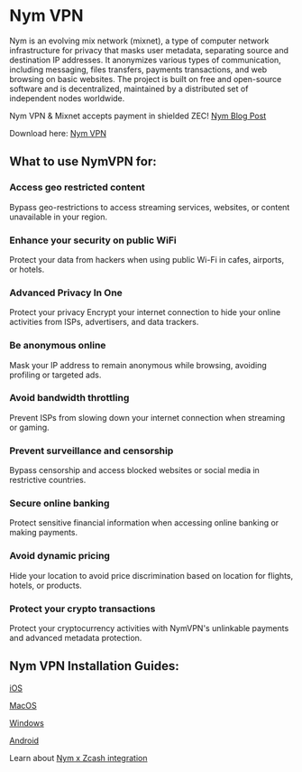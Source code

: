# Nym VPN 

Nym is an evolving mix network (mixnet), a type of computer network infrastructure for privacy that masks user metadata, separating source and destination IP addresses. It anonymizes various types of communication, including messaging, files transfers, payments transactions, and web browsing on basic websites. The project is built on free and open-source software and is decentralized, maintained by a distributed set of independent nodes worldwide.

Nym VPN & Mixnet accepts payment in shielded ZEC! [Nym Blog Post](https://nym.com/blog/nymvpn-with-zcash)

Download here: [Nym VPN](https://nym.com)

## What to use NymVPN for:

### Access geo restricted content
Bypass geo-restrictions to access streaming services, websites, or content unavailable in your region.

### Enhance your security on public WiFi
Protect your data from hackers when using public Wi-Fi in cafes, airports, or hotels.

### Advanced Privacy In One 
Protect your privacy
Encrypt your internet connection to hide your online activities from ISPs, advertisers, and data trackers.

### Be anonymous online
Mask your IP address to remain anonymous while browsing, avoiding profiling or targeted ads.

### Avoid bandwidth throttling
Prevent ISPs from slowing down your internet connection when streaming or gaming.

### Prevent surveillance and censorship
Bypass censorship and access blocked websites or social media in restrictive countries.

### Secure online banking
Protect sensitive financial information when accessing online banking or making payments.

### Avoid dynamic pricing
Hide your location to avoid price discrimination based on location for flights, hotels, or products.

### Protect your crypto transactions
Protect your cryptocurrency activities with NymVPN's unlinkable payments and advanced metadata protection.



## Nym VPN Installation Guides:

[iOS](https://vimeo.com/1083490444/81e95709b0) 

[MacOS](https://vimeo.com/1080779573/78844dc8db)

[Windows](https://vimeo.com/1085710809/52876930a6)

[Android](https://vimeo.com/1096218590?share=copy)


Learn about [Nym x Zcash integration](https://nym.com/blog/zcash-ltgt-nym)
 
